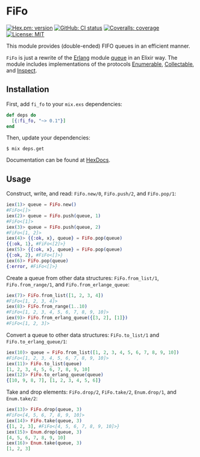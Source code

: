 # FiFo
[![Hex.pm: version](https://img.shields.io/hexpm/v/fi_fo.svg?style=flat-square)](https://hex.pm/packages/fi_fo)
[![GitHub: CI status](https://img.shields.io/github/workflow/status/hrzndhrn/fi_fo/CI?style=flat-square)](https://github.com/hrzndhrn/fi_fo/actions)
[![Coveralls: coverage](https://img.shields.io/coveralls/github/hrzndhrn/fi_fo?style=flat-square)](https://coveralls.io/github/hrzndhrn/fi_fo)
[![License: MIT](https://img.shields.io/badge/License-MIT-yellow.svg?style=flat-square)](https://github.com/hrzndhrn/fi_fo/blob/main/LICENSE.md)

This module provides (double-ended) FIFO queues in an efficient manner.

`FiFo` is just a rewrite of the [Erlang] module [queue] in an Elixir way. The
module includes implementations of the protocols [Enumerable],
[Collectable], and [Inspect].

## Installation

First, add `fi_fo` to your `mix.exs` dependencies:

```elixir
def deps do
  [{:fi_fo, "~> 0.1"}]
end
```

Then, update your dependencies:

```Shell
$ mix deps.get
```

Documentation can be found at [HexDocs].

## Usage

Construct, write, and read: `FiFo.new/0`, `FiFo.push/2`, and `FiFo.pop/1`:
```elixir
iex(1)> queue = FiFo.new()
#FiFo<[]>
iex(2)> queue = FiFo.push(queue, 1)
#FiFo<[1]>
iex(3)> queue = FiFo.push(queue, 2)
#FiFo<[1, 2]>
iex(4)> {{:ok, x}, queue} = FiFo.pop(queue)
{{:ok, 1}, #FiFo<[2]>}
iex(5)> {{:ok, x}, queue} = FiFo.pop(queue)
{{:ok, 2}, #FiFo<[]>}
iex(6)> FiFo.pop(queue)
{:error, #FiFo<[]>}
```
Create a queue from other data structures: `FiFo.from_list/1`,
`FiFo.from_range/1`, and `FiFo.from_erlange_queue`:
```elixir
iex(7)> FiFo.from_list([1, 2, 3, 4])
#FiFo<[1, 2, 3, 4]>
iex(8)> FiFo.from_range(1..10)
#FiFo<[1, 2, 3, 4, 5, 6, 7, 8, 9, 10]>
iex(9)> FiFo.from_erlang_queue({[3, 2], [1]})
#FiFo<[1, 2, 3]>
```
Convert a queue to other data structures: `FiFo.to_list/1` and
`FiFo.to_erlang_queue/1`:
```elixir
iex(10)> queue = FiFo.from_list([1, 2, 3, 4, 5, 6, 7, 8, 9, 10])
#FiFo<[1, 2, 3, 4, 5, 6, 7, 8, 9, 10]>
iex(11)> FiFo.to_list(queue)
[1, 2, 3, 4, 5, 6, 7, 8, 9, 10]
iex(12)> FiFo.to_erlang_queue(queue)
{[10, 9, 8, 7], [1, 2, 3, 4, 5, 6]}
```
Take and drop elements: `FiFo.drop/2`, `FiFo.take/2`, `Enum.drop/1`, and
`Enum.take/2`:
```elixir
iex(13)> FiFo.drop(queue, 3)
#FiFo<[4, 5, 6, 7, 8, 9, 10]>
iex(14)> FiFo.take(queue, 3)
{[1, 2, 3], #FiFo<[4, 5, 6, 7, 8, 9, 10]>}
iex(15)> Enum.drop(queue, 3)
[4, 5, 6, 7, 8, 9, 10]
iex(16)> Enum.take(queue, 3)
[1, 2, 3]
```

[Erlang]: https://www.erlang.org/
[queue]: http://erlang.org/doc/man/queue.html
[Enumerable]: https://hexdocs.pm/elixir/Enumerable.html
[Collectable]: https://hexdocs.pm/elixir/Collectable.html
[Inspect]: https://hexdocs.pm/elixir/Inspect.html
[HexDocs]: https://hexdocs.pm/fi_fo/api-reference.html
